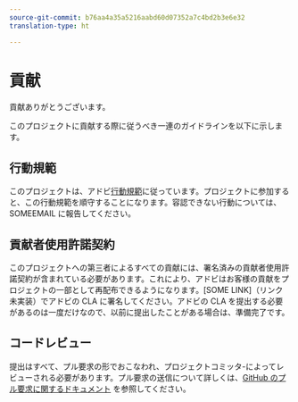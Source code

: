 ```yaml
---
source-git-commit: b76aa4a35a5216aabd60d07352a7c4bd2b3e6e32
translation-type: ht

---
```

# 貢献

貢献ありがとうございます。

このプロジェクトに貢献する際に従うべき一連のガイドラインを以下に示します。

## 行動規範

このプロジェクトは、アドビ[行動規範](https://git.corp.adobe.com/OpenSourceAdvisoryBoard/starter-repo/blob/master/CODE_OF_CONDUCT.md)に従っています。プロジェクトに参加すると、この行動規範を順守することになります。容認できない行動については、SOMEEMAIL に報告してください。

## 貢献者使用許諾契約

このプロジェクトへの第三者によるすべての貢献には、署名済みの貢献者使用許諾契約が含まれている必要があります。これにより、アドビはお客様の貢献をプロジェクトの一部として再配布できるようになります。[SOME LINK]（リンク未実装）でアドビの CLA に署名してください。アドビの CLA を提出する必要があるのは一度だけなので、以前に提出したことがある場合は、準備完了です。

## コードレビュー

提出はすべて、プル要求の形でおこなわれ、プロジェクトコミッタ-によってレビューされる必要があります。プル要求の送信について詳しくは、[GitHub のプル要求に関するドキュメント](https://help.github.com/articles/about-pull-requests/) を参照してください。
